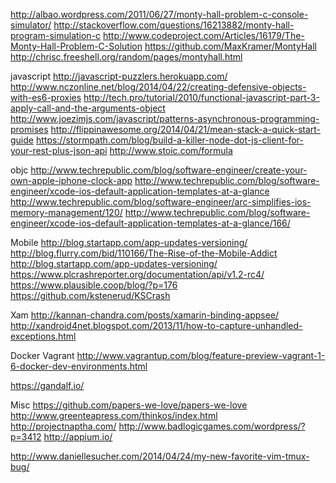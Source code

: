 
http://albao.wordpress.com/2011/06/27/monty-hall-problem-c-console-simulator/
http://stackoverflow.com/questions/16213882/monty-hall-program-simulation-c
http://www.codeproject.com/Articles/16179/The-Monty-Hall-Problem-C-Solution
https://github.com/MaxKramer/MontyHall
http://chrisc.freeshell.org/random/pages/montyhall.html


javascript 
http://javascript-puzzlers.herokuapp.com/
http://www.nczonline.net/blog/2014/04/22/creating-defensive-objects-with-es6-proxies
http://tech.pro/tutorial/2010/functional-javascript-part-3-apply-call-and-the-arguments-object
http://www.joezimjs.com/javascript/patterns-asynchronous-programming-promises
http://flippinawesome.org/2014/04/21/mean-stack-a-quick-start-guide
https://stormpath.com/blog/build-a-killer-node-dot-js-client-for-your-rest-plus-json-api
http://www.stoic.com/formula


objc
http://www.techrepublic.com/blog/software-engineer/create-your-own-apple-iphone-clock-app
http://www.techrepublic.com/blog/software-engineer/xcode-ios-default-application-templates-at-a-glance
http://www.techrepublic.com/blog/software-engineer/arc-simplifies-ios-memory-management/120/
http://www.techrepublic.com/blog/software-engineer/xcode-ios-default-application-templates-at-a-glance/166/


Mobile
http://blog.startapp.com/app-updates-versioning/
http://blog.flurry.com/bid/110166/The-Rise-of-the-Mobile-Addict
http://blog.startapp.com/app-updates-versioning/
https://www.plcrashreporter.org/documentation/api/v1.2-rc4/
https://www.plausible.coop/blog/?p=176
https://github.com/kstenerud/KSCrash


Xam
http://kannan-chandra.com/posts/xamarin-binding-appsee/
http://xandroid4net.blogspot.com/2013/11/how-to-capture-unhandled-exceptions.html


Docker Vagrant
http://www.vagrantup.com/blog/feature-preview-vagrant-1-6-docker-dev-environments.html

https://gandalf.io/


Misc
https://github.com/papers-we-love/papers-we-love
http://www.greenteapress.com/thinkos/index.html
http://projectnaptha.com/
http://www.badlogicgames.com/wordpress/?p=3412
http://appium.io/



http://www.daniellesucher.com/2014/04/24/my-new-favorite-vim-tmux-bug/

